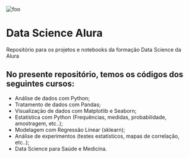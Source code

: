 ![foo](https://hipsters.tech/wp-content/uploads/2017/08/alurja-v2.png)
# Data Science Alura
Repositório para os projetos e notebooks da formação Data Science da Alura

## No presente repositório, temos os códigos dos seguintes cursos:

- Análise de dados com Python;
- Tratamento de dados com Pandas;
- Visualização de dados com Matplotlib e Seaborn;
- Estatística com Python (Frequências, medidas, probabilidade, amostragem, etc..);
- Modelagem com Regressão Linear (sklearn);
- Análise de experimentos (testes estatísticos, mapas de correlação, etc..);
- Data Science para Saúde e Medicina.
